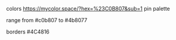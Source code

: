 colors https://mycolor.space/?hex=%23C0B807&sub=1 pin palette

range from #c0b807 to #4b8077

borders #4C4816



<!-- ## Tic Tac Toe
<h2>
    <a href="https://sevleo.github.io/library/">Preview link</a>
</h2>

### About the project

This project was created for the <span><a href="https://www.theodinproject.com/lessons/node-path-javascript-library">Project: Library assignment</a></span> of The Odin Project Curriculum. It showcases knowledge of the vanilla CSS, Flexbox and CSS Grid, and Javascript objects. -->